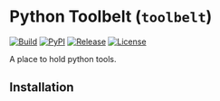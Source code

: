 # Python Toolbelt (`toolbelt`)

[![Build](https://img.shields.io/travis/kadrlica/toolbelt.svg)](https://travis-ci.org/kadrlica/toolbelt)
[![PyPI](https://img.shields.io/pypi/v/toolbelt.svg)](https://pypi.python.org/pypi/toolbelt)
[![Release](https://img.shields.io/github/release/kadrlica/toolbelt.svg)](../../releases)
[![License](https://img.shields.io/badge/license-MIT-blue.svg)](../../)

A place to hold python tools.

## Installation
